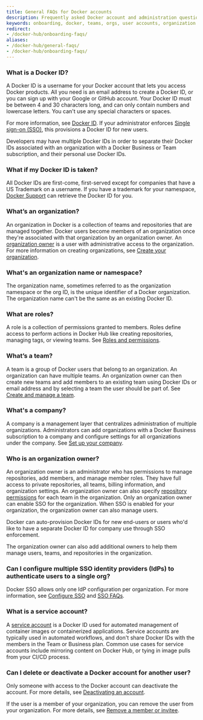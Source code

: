 ```yaml
---
title: General FAQs for Docker accounts
description: Frequently asked Docker account and administration questions
keywords: onboarding, docker, teams, orgs, user accounts, organization accounts
redirect:
- /docker-hub/onboarding-faqs/
aliases:
- /docker-hub/general-faqs/
- /docker-hub/onboarding-faqs/
---
```


### What is a Docker ID?

A Docker ID is a username for your Docker account that lets you access Docker products. All you need is an email address to create a Docker ID, or you can sign up with your Google or GitHub account. Your Docker ID must be between 4 and 30 characters long, and can only contain
numbers and lowercase letters. You can't use any special characters or spaces.

For more information, see [Docker ID](../../docker-id/index.md). If your administrator enforces [Single sign-on (SSO)](../../security/for-admins/single-sign-on/index.md), this provisions a Docker ID for new users.

Developers may have multiple Docker IDs in order to separate their Docker IDs associated with an organization with a Docker Business or Team subscription, and their personal use Docker IDs.

### What if my Docker ID is taken?

All Docker IDs are first-come, first-served except for companies that have a US Trademark on a username. If you have a trademark for your namespace, [Docker Support](https://hub.docker.com/support/contact/) can retrieve the Docker ID for you.

### What’s an organization?

An organization in Docker is a collection of teams and repositories that are managed together. Docker users become members of an organization once they're associated with that organization by an organization owner. An [organization owner](#who-is-an-organization-owner) is a user with administrative access to the organization. For more information on creating organizations, see [Create your organization](orgs.md).

### What's an organization name or namespace?

The organization name, sometimes referred to as the organization namespace or the org ID, is the unique identifier of a Docker organization. The organization name can't be the same as an existing Docker ID.

### What are roles?

A role is a collection of permissions granted to members. Roles define access to perform actions in Docker Hub like creating repositories, managing tags, or viewing teams. See [Roles and permissions](roles-and-permissions.md).

### What’s a team?

A team is a group of Docker users that belong to an organization. An organization can have multiple teams. An organization owner can then create new teams and add members to an existing team using Docker IDs or email address and by selecting a team the user should be part of. See [Create and manage a team](manage-a-team.md).

### What's a company?

A company is a management layer that centralizes administration of multiple organizations. Administrators can add organizations with a Docker Business subscription to a company and configure settings for all organizations under the company. See [Set up your company](/admin/company/).

### Who is an organization owner?

An organization owner is an administrator who has permissions to manage
repositories, add members, and manage member roles. They have full access to
private repositories, all teams, billing information, and organization settings.
An organization owner can also specify [repository permissions](manage-a-team.md#configure-repository-permissions-for-a-team) for each team in the
organization. Only an organization owner can enable SSO for the organization.
When SSO is enabled for your organization, the organization owner can also
manage users.

Docker can auto-provision Docker IDs for new end-users or users who'd like to
have a separate Docker ID for company use through SSO enforcement.

The organization owner can also add additional owners to help them manage users, teams, and repositories in the organization.

### Can I configure multiple SSO identity providers (IdPs) to authenticate users to a single org?

Docker SSO allows only one IdP configuration per organization. For more
information, see [Configure SSO](../../security/for-admins/single-sign-on/configure/_index.md) and [SSO FAQs](../security/single-sign-on/faqs.md).

### What is a service account?

A [service account](../../docker-hub/service-accounts.md) is a Docker ID used for automated management of container images or containerized applications. Service accounts are typically used in automated workflows, and don't share Docker IDs with the members in the Team or Business plan. Common use cases for service accounts include mirroring content on Docker Hub, or tying in image pulls from your CI/CD process.

### Can I delete or deactivate a Docker account for another user?

Only someone with access to the Docker account can deactivate the account. For more details, see [Deactivating an account](../../admin/deactivate-account.md).

If the user is a member of your organization, you can remove the user from your organization. For more details, see [Remove a member or invitee](../../admin/organization/members.md#remove-a-member-from-a-team).